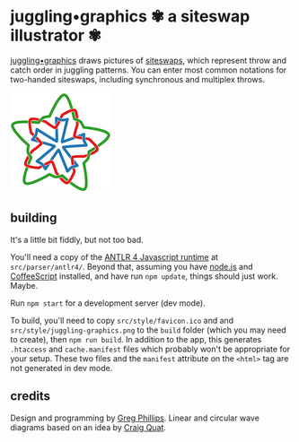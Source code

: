 # juggling•graphics ✾ a siteswap illustrator ✾

[juggling•graphics](https://juggling.graphics) draws pictures of [siteswaps](https://en.wikipedia.org/wiki/Siteswap), which represent throw and catch order in juggling patterns. You can enter most common notations for two-handed siteswaps, including synchronous and multiplex throws.

![five cycles of the siteswap 423](src/style/juggling-graphics.png "five cycles of 423")

## building

It's a little bit fiddly, but not too bad.

You'll need a copy of the [ANTLR 4 Javascript runtime](https://github.com/antlr/antlr4/blob/master/doc/javascript-target.md) at `src/parser/antlr4/`. Beyond that, assuming you have [node.js](https://nodejs.org/en/) and [CoffeeScript](http://coffeescript.org) installed, and have run `npm update`, things should just work. Maybe.

Run `npm start` for a development server (dev mode).

To build, you'll need to copy `src/style/favicon.ico` and  and `src/style/juggling-graphics.png` to the `build` folder (which you may need to create), then `npm run build`. In addition to the app, this generates `.htaccess` and `cache.manifest` files which probably won't be appropriate for your setup. These two files and the `manifest` attribute on the `<html>` tag are not generated in dev mode.

## credits

Design and programming by [Greg Phillips](https://last3.in). Linear and circular wave diagrams based on an idea by [Craig Quat](http://quatprops.com).